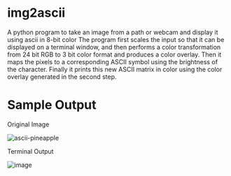 # img2ascii
A python program to take an image from a path or webcam and display it using ascii in 8-bit color
The program first scales the input so that it can be displayed on a terminal window, and then performs a color transformation from 24 bit RGB to 3 bit color format and produces a color overlay.
Then it maps the pixels to a corresponding ASCII symbol using the brightness of the character. Finally it prints this new ASCII matrix in color using the color overlay generated in the second step.

# Sample Output
Original Image

![ascii-pineapple](https://github.com/anjoesnambadan/img2ascii/assets/108078934/83da4937-e491-4be9-ad69-955da6dc1358)

Terminal Output

![image](https://github.com/anjoesnambadan/img2ascii/assets/108078934/733a61cd-21ca-4d0c-88ec-6e7b28ebc230)

